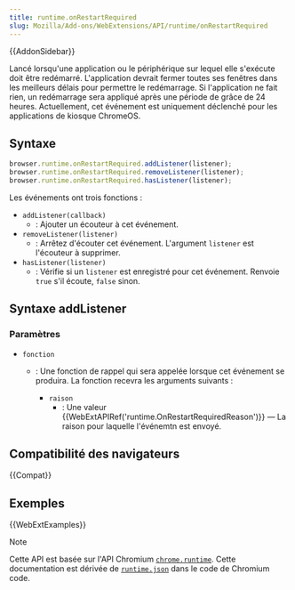 ```yaml
---
title: runtime.onRestartRequired
slug: Mozilla/Add-ons/WebExtensions/API/runtime/onRestartRequired
---
```


{{AddonSidebar}}

Lancé lorsqu'une application ou le périphérique sur lequel elle s'exécute doit être redémarré. L'application devrait fermer toutes ses fenêtres dans les meilleurs délais pour permettre le redémarrage. Si l'application ne fait rien, un redémarrage sera appliqué après une période de grâce de 24 heures. Actuellement, cet événement est uniquement déclenché pour les applications de kiosque ChromeOS.

## Syntaxe

```js
browser.runtime.onRestartRequired.addListener(listener);
browser.runtime.onRestartRequired.removeListener(listener);
browser.runtime.onRestartRequired.hasListener(listener);
```

Les événements ont trois fonctions :

- `addListener(callback)`
  - : Ajouter un écouteur à cet événement.
- `removeListener(listener)`
  - : Arrêtez d'écouter cet événement. L'argument `listener` est l'écouteur à supprimer.
- `hasListener(listener)`
  - : Vérifie si un `listener` est enregistré pour cet événement. Renvoie `true` s'il écoute, `false` sinon.

## Syntaxe addListener

### Paramètres

- `fonction`

  - : Une fonction de rappel qui sera appelée lorsque cet événement se produira. La fonction recevra les arguments suivants :

    - `raison`
      - : Une valeur {{WebExtAPIRef('runtime.OnRestartRequiredReason')}} — La raison pour laquelle l'événemtn est envoyé.

## Compatibilité des navigateurs

{{Compat}}

## Exemples

{{WebExtExamples}}

> [!NOTE]
>
> Cette API est basée sur l'API Chromium [`chrome.runtime`](https://developer.chrome.com/docs/extensions/reference/api/runtime#event-onConnect). Cette documentation est dérivée de [`runtime.json`](https://chromium.googlesource.com/chromium/src/+/master/extensions/common/api/runtime.json) dans le code de Chromium code.

<!--
// Copyright 2015 The Chromium Authors. All rights reserved.
//
// Redistribution and use in source and binary forms, with or without
// modification, are permitted provided that the following conditions are
// met:
//
//    * Redistributions of source code must retain the above copyright
// notice, this list of conditions and the following disclaimer.
//    * Redistributions in binary form must reproduce the above
// copyright notice, this list of conditions and the following disclaimer
// in the documentation and/or other materials provided with the
// distribution.
//    * Neither the name of Google Inc. nor the names of its
// contributors may be used to endorse or promote products derived from
// this software without specific prior written permission.
//
// THIS SOFTWARE IS PROVIDED BY THE COPYRIGHT HOLDERS AND CONTRIBUTORS
// "AS IS" AND ANY EXPRESS OR IMPLIED WARRANTIES, INCLUDING, BUT NOT
// LIMITED TO, THE IMPLIED WARRANTIES OF MERCHANTABILITY AND FITNESS FOR
// A PARTICULAR PURPOSE ARE DISCLAIMED. IN NO EVENT SHALL THE COPYRIGHT
// OWNER OR CONTRIBUTORS BE LIABLE FOR ANY DIRECT, INDIRECT, INCIDENTAL,
// SPECIAL, EXEMPLARY, OR CONSEQUENTIAL DAMAGES (INCLUDING, BUT NOT
// LIMITED TO, PROCUREMENT OF SUBSTITUTE GOODS OR SERVICES; LOSS OF USE,
// DATA, OR PROFITS; OR BUSINESS INTERRUPTION) HOWEVER CAUSED AND ON ANY
// THEORY OF LIABILITY, WHETHER IN CONTRACT, STRICT LIABILITY, OR TORT
// (INCLUDING NEGLIGENCE OR OTHERWISE) ARISING IN ANY WAY OUT OF THE USE
// OF THIS SOFTWARE, EVEN IF ADVISED OF THE POSSIBILITY OF SUCH DAMAGE.
-->
